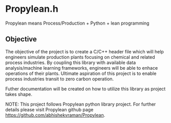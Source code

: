 # Propylean.h
Propylean means Process/Production + Python + lean programming
## Objective
The objective of the project is to create a C/C++ header file which will help engineers simulate production plants focusing on chemical and related process industries. 
By coupling this library with available data analysis/machine learning frameworks, engineers will be able to enhace operations of their plants. Ultimate aspiration of this project is to enable process industries transit to zero carbon operation.

Futher documentation will be created on how to utilize this library as project takes shape.

NOTE: This project follows Propylean python library project. For further details please visit Propylean github page https://github.com/abhishekvraman/Propylean.
